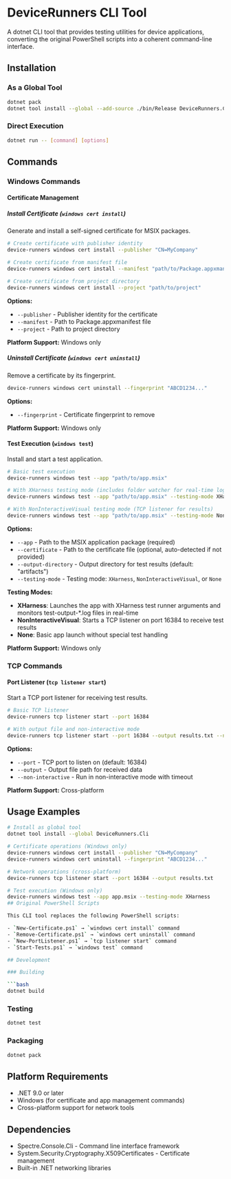 # DeviceRunners CLI Tool

A dotnet CLI tool that provides testing utilities for device applications, converting the original PowerShell scripts into a coherent command-line interface.

## Installation

### As a Global Tool

```bash
dotnet pack
dotnet tool install --global --add-source ./bin/Release DeviceRunners.Cli
```

### Direct Execution

```bash
dotnet run -- [command] [options]
```

## Commands

### Windows Commands

#### Certificate Management

##### Install Certificate (`windows cert install`)

Generate and install a self-signed certificate for MSIX packages.

```bash
# Create certificate with publisher identity
device-runners windows cert install --publisher "CN=MyCompany"

# Create certificate from manifest file
device-runners windows cert install --manifest "path/to/Package.appxmanifest"

# Create certificate from project directory  
device-runners windows cert install --project "path/to/project"
```

**Options:**
- `--publisher` - Publisher identity for the certificate
- `--manifest` - Path to Package.appxmanifest file
- `--project` - Path to project directory

**Platform Support:** Windows only

##### Uninstall Certificate (`windows cert uninstall`)

Remove a certificate by its fingerprint.

```bash
device-runners windows cert uninstall --fingerprint "ABCD1234..."
```

**Options:**
- `--fingerprint` - Certificate fingerprint to remove

**Platform Support:** Windows only

#### Test Execution (`windows test`)

Install and start a test application.

```bash
# Basic test execution
device-runners windows test --app "path/to/app.msix"

# With XHarness testing mode (includes folder watcher for real-time log streaming)
device-runners windows test --app "path/to/app.msix" --testing-mode XHarness

# With NonInteractiveVisual testing mode (TCP listener for results)
device-runners windows test --app "path/to/app.msix" --testing-mode NonInteractiveVisual
```

**Options:**
- `--app` - Path to the MSIX application package (required)
- `--certificate` - Path to the certificate file (optional, auto-detected if not provided)
- `--output-directory` - Output directory for test results (default: "artifacts")
- `--testing-mode` - Testing mode: `XHarness`, `NonInteractiveVisual`, or `None`

**Testing Modes:**
- **XHarness**: Launches the app with XHarness test runner arguments and monitors test-output-*.log files in real-time
- **NonInteractiveVisual**: Starts a TCP listener on port 16384 to receive test results
- **None**: Basic app launch without special test handling

**Platform Support:** Windows only

### TCP Commands

#### Port Listener (`tcp listener start`)

Start a TCP port listener for receiving test results.

```bash
# Basic TCP listener
device-runners tcp listener start --port 16384

# With output file and non-interactive mode
device-runners tcp listener start --port 16384 --output results.txt --non-interactive
```

**Options:**
- `--port` - TCP port to listen on (default: 16384)
- `--output` - Output file path for received data
- `--non-interactive` - Run in non-interactive mode with timeout

**Platform Support:** Cross-platform

## Usage Examples

```bash
# Install as global tool
dotnet tool install --global DeviceRunners.Cli

# Certificate operations (Windows only)
device-runners windows cert install --publisher "CN=MyCompany"
device-runners windows cert uninstall --fingerprint "ABCD1234..."

# Network operations (cross-platform)  
device-runners tcp listener start --port 16384 --output results.txt

# Test execution (Windows only)
device-runners windows test --app app.msix --testing-mode XHarness
## Original PowerShell Scripts

This CLI tool replaces the following PowerShell scripts:

- `New-Certificate.ps1` → `windows cert install` command
- `Remove-Certificate.ps1` → `windows cert uninstall` command
- `New-PortListener.ps1` → `tcp listener start` command
- `Start-Tests.ps1` → `windows test` command

## Development

### Building

```bash
dotnet build
```

### Testing

```bash
dotnet test
```

### Packaging

```bash
dotnet pack
```

## Platform Requirements

- .NET 9.0 or later
- Windows (for certificate and app management commands)
- Cross-platform support for network tools

## Dependencies

- Spectre.Console.Cli - Command line interface framework
- System.Security.Cryptography.X509Certificates - Certificate management
- Built-in .NET networking libraries